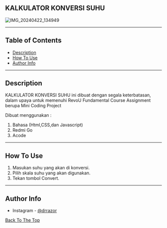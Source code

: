 ## KALKULATOR KONVERSI SUHU

![IMG_20240422_134949](https://github.com/revou-fundamental-course/15-apr-24-ranajatisyahrial/assets/53525226/af3eb52f-fa6c-41b2-a4bb-12c2adc60958)



---

## Table of Contents

- [Description](#description)
- [How To Use](#how-to-use)
- [Author Info](#author-info)

---

## Description

KALKULATOR KONVERSI SUHU ini dibuat dengan segala keterbatasan, dalam upaya untuk memenuhi RevoU Fundamental Course Assignment berupa Mini Coding Project

Dibuat menggunakan :

1. Bahasa (Html,CSS,dan Javascript)
1. Redmi Go
1. Acode

---

## How To Use

1. Masukan suhu yang akan di konversi.
1. Pilih skala suhu yang akan digunakan.
1. Tekan tombol Convert.

---

## Author Info

- Instagram - [@drrazor](https://www.instagram.com/drrazor/)

[Back To The Top](#KALKULATOR-KONVERSI-SUHU)
